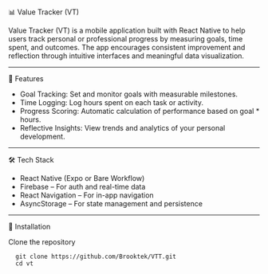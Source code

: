 📊 Value Tracker (VT)

Value Tracker (VT) is a mobile application built with React Native to help users track personal or professional progress by measuring goals, time spent, and outcomes. The app encourages consistent improvement and reflection through intuitive interfaces and meaningful data visualization.

---
🚀 Features

- Goal Tracking: Set and monitor goals with measurable milestones.
- Time Logging: Log hours spent on each task or activity.
- Progress Scoring: Automatic calculation of performance based on goal * hours.
- Reflective Insights: View trends and analytics of your personal development.

---
🛠️ Tech Stack

   - React Native (Expo or Bare Workflow)
   - Firebase – For auth and real-time data
   - React Navigation – For in-app navigation
   - AsyncStorage  – For state management and persistence

---
📲 Installation

   Clone the repository
   
      git clone https://github.com/Brooktek/VTT.git
      cd vt

      
